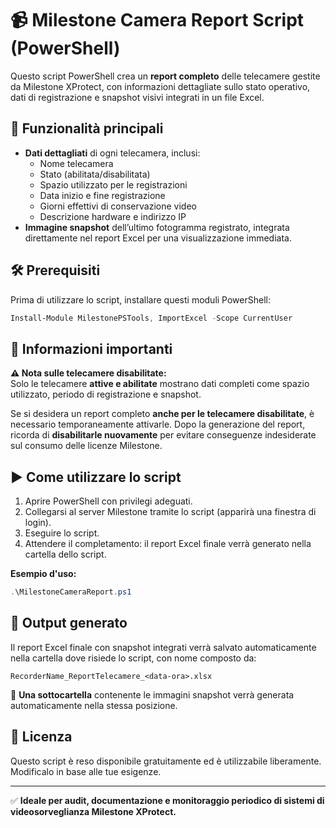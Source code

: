 
# 📹 Milestone Camera Report Script (PowerShell)

Questo script PowerShell crea un **report completo** delle telecamere gestite da Milestone XProtect, con informazioni dettagliate sullo stato operativo, dati di registrazione e snapshot visivi integrati in un file Excel.

## 🚀 Funzionalità principali

- **Dati dettagliati** di ogni telecamera, inclusi:
  - Nome telecamera
  - Stato (abilitata/disabilitata)
  - Spazio utilizzato per le registrazioni
  - Data inizio e fine registrazione
  - Giorni effettivi di conservazione video
  - Descrizione hardware e indirizzo IP
- **Immagine snapshot** dell’ultimo fotogramma registrato, integrata direttamente nel report Excel per una visualizzazione immediata.

## 🛠️ Prerequisiti

Prima di utilizzare lo script, installare questi moduli PowerShell:

```powershell
Install-Module MilestonePSTools, ImportExcel -Scope CurrentUser
```

## 🔔 Informazioni importanti

**⚠️ Nota sulle telecamere disabilitate:**  
Solo le telecamere **attive e abilitate** mostrano dati completi come spazio utilizzato, periodo di registrazione e snapshot.

Se si desidera un report completo **anche per le telecamere disabilitate**, è necessario temporaneamente attivarle. Dopo la generazione del report, ricorda di **disabilitarle nuovamente** per evitare conseguenze indesiderate sul consumo delle licenze Milestone.

## ▶️ Come utilizzare lo script

1. Aprire PowerShell con privilegi adeguati.
2. Collegarsi al server Milestone tramite lo script (apparirà una finestra di login).
3. Eseguire lo script.
4. Attendere il completamento: il report Excel finale verrà generato nella cartella dello script.

**Esempio d'uso:**

```powershell
.\MilestoneCameraReport.ps1
```

## 📌 Output generato

Il report Excel finale con snapshot integrati verrà salvato automaticamente nella cartella dove risiede lo script, con nome composto da:

```
RecorderName_ReportTelecamere_<data-ora>.xlsx
```

📂 **Una sottocartella** contenente le immagini snapshot verrà generata automaticamente nella stessa posizione.

## 🚩 Licenza

Questo script è reso disponibile gratuitamente ed è utilizzabile liberamente. Modificalo in base alle tue esigenze.

---

✅ **Ideale per audit, documentazione e monitoraggio periodico di sistemi di videosorveglianza Milestone XProtect.**

